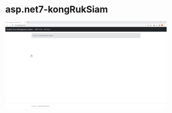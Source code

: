 # asp.net7-kongRukSiam
![](https://github.com/Rus1999/asp.net7-kongRukSiam/blob/master/capture.gif)
